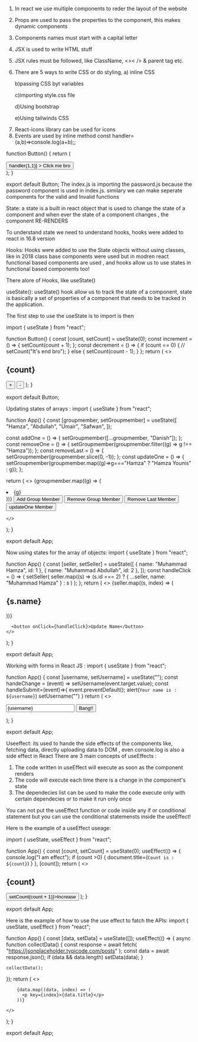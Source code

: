 1. In react we use multiple components to reder the layout of the website
2. Props are used to pass the properties to the component, this makes dynamic components
3. Components names must start with a capital letter
4. JSX is used to write HTML stuff
5. JSX rules must be followed, like ClassName, <>< /> & parent tag etc.
6. There are 5 ways to write CSS or do styling,
   a) inline CSS

   b)passing CSS byt variables

   c)importing style.css file

   d)Using bootstrap

   e)Using tailwinds CSS

7) React-icons library can be used for icons
8) Events are used by inline method
   const handler=(a,b)=>console.log(a+b);;

function Button() {
return (

<div>
<button
className="bg-white text-black p-1 rounded font-bold"
onClick={()=>handler(1,1)} >
Click me bro
</button>
</div>
);
}

export default Button;
The index.js is importing the password.js because the password component
is used in index.js. similary we can make seperate components for the
valid and Invalid functions

State: a state is a built in react object that is used to change the state of a component and when ever the state of a component changes , the component RE-RENDERS

To understand state we need to understand hooks, hooks were added to react in 16.8 version

Hooks: Hooks were added to use the State objects without using classes, like in 2018 class base components were used but in modren react functional based components are used , and hooks allow us to use states in functional based components too!

There alore of Hooks, like useState()

useState(): useState() hook allow us to track the state of a component, state is basically a set of properties of a component that needs to be tracked in the application.

The first step to use the useState is to import is then

import { useState } from "react";

function Button() {
const [count, setCount] = useState(0);
const increment = () => {
setCount(count + 1);
};
const decrement = () => {
if (count == 0) {
// setCount("It's end bro");
} else {
setCount(count - 1);
}
};
return (
<>

<h2>{count}</h2>
<button
        className="bg-white text-black p-1 rounded font-bold mr-2"
        onClick={increment}
      > +
</button>
<button
        className="bg-white text-black p-1 rounded font-bold"
        onClick={decrement}
      > -
</button>
</>
);
}

export default Button;

Updating states of arrays :
import { useState } from "react";

function App() {
const [groupmember, setGroupmember] = useState([
"Hamza",
"Abdullah",
"Umair",
"Safwan",
]);

const addOne = () => {
setGroupmember([...groupmember, "Danish"]);
};
const removeOne = () => {
setGroupmember(groupmember.filter((g) => g !== "Hamza"));
};
const removeLast = () => {  
 setGroupmember(groupmember.slice(0, -1));
};
const updateOne = () => {
setGroupmember(groupmember.map((g)=>g==="Hamza" ? "Hamza Younis" : g));
};

return (
<>
{groupmember.map((g) => (

<li key={Math.random() \* 10}>{g}</li>
))}
<button onClick={addOne}>Add Group Member</button>
<button onClick={removeOne}>Remove Group Member</button>
<button onClick={removeLast}>Remove Last Member</button>
<button onClick={updateOne}>updateOne Member</button>

    </>

);
}

export default App;

Now using states for the array of objects:
import { useState } from "react";

function App() {
const [seller, setSeller] = useState([
{ name: "Muhammad Hamza", id: 1 },
{ name: "Muhammad Abdullah", id: 2 },
]);
const handleClick = () => {
setSeller(
seller.map((s) =>
(s.id === 2) ? { ...seller, name: "Muhammad Hamza" } : s
)
);
};
return (
<>
{seller.map((s, index) => (

<h2 key={index}>{s.name}</h2>
))}

      <button onClick={handleClick}>Update Name</button>
    </>

);
}

export default App;

Working with forms in React JS :
import { useState } from "react";

function App() {
const [username, setUsername] = useState("");
const handeChange = (event) => setUsername(event.target.value);
const handleSubmit=(event)=>{
event.preventDefault();
alert(`Your name is : ${username}`)
setUsername("")
}
return (
<>

<form onSubmit={handleSubmit}>
<input onChange={handeChange} type="text" value={username} />
<button type="submit">Bang!!</button>
</form>
</>
);
}

export default App;

Useeffect:
its used to hande the side effects of the components like, fetching data, directly uploading data to DOM , even console.log is also a side effect in React
There are 3 main concepts of useEffects :

1.  The code written in useEffect will execute as soon as the component renders
2.  The code will execute each time there is a change in the component's state
3.  The dependecies list can be used to make the code execute only with certain dependecies or to make it run only once

You can not put the useEffect function or code inside any if or conditional statement but you can use the conditional statemensts inside the useEffect!

Here is the example of a useEffect useage:

import { useState, useEffect } from "react";

function App() {
const [count, setCount] = useState(0);
useEffect(() => {
console.log("I am effect");
if (count >0) {
document.title=(`Count is : ${count}`)
}
}, [count]);
return (
<>
<h2>{count}</h2>
<button onClick={() => setCount(count + 1)}>Increase</button>
</>
);
}

export default App;


Here is the example of how to use the use effect to fatch the APIs:
import { useState, useEffect } from "react";

function App() {
  const [data, setData] = useState([]);
  useEffect(() => {
    async function collectData() {
      const response = await fetch(
        "https://jsonplaceholder.typicode.com/posts"
      );
      const data = await response.json();
      if (data && data.length) setData(data);
    }

    collectData();
  });
  return (
    <>
      
        {data.map((data, index) => (
          <p key={index}>{data.title}</p>
        ))}
    
    </>
  );
}

export default App;

